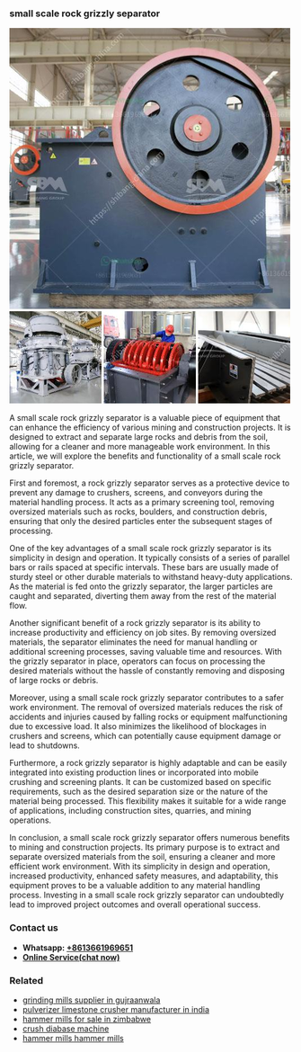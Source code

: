 <h3>small scale rock grizzly separator</h3><img src='1708587363.jpg' alt=''><p>A small scale rock grizzly separator is a valuable piece of equipment that can enhance the efficiency of various mining and construction projects. It is designed to extract and separate large rocks and debris from the soil, allowing for a cleaner and more manageable work environment. In this article, we will explore the benefits and functionality of a small scale rock grizzly separator.</p><p>First and foremost, a rock grizzly separator serves as a protective device to prevent any damage to crushers, screens, and conveyors during the material handling process. It acts as a primary screening tool, removing oversized materials such as rocks, boulders, and construction debris, ensuring that only the desired particles enter the subsequent stages of processing.</p><p>One of the key advantages of a small scale rock grizzly separator is its simplicity in design and operation. It typically consists of a series of parallel bars or rails spaced at specific intervals. These bars are usually made of sturdy steel or other durable materials to withstand heavy-duty applications. As the material is fed onto the grizzly separator, the larger particles are caught and separated, diverting them away from the rest of the material flow.</p><p>Another significant benefit of a rock grizzly separator is its ability to increase productivity and efficiency on job sites. By removing oversized materials, the separator eliminates the need for manual handling or additional screening processes, saving valuable time and resources. With the grizzly separator in place, operators can focus on processing the desired materials without the hassle of constantly removing and disposing of large rocks or debris.</p><p>Moreover, using a small scale rock grizzly separator contributes to a safer work environment. The removal of oversized materials reduces the risk of accidents and injuries caused by falling rocks or equipment malfunctioning due to excessive load. It also minimizes the likelihood of blockages in crushers and screens, which can potentially cause equipment damage or lead to shutdowns.</p><p>Furthermore, a rock grizzly separator is highly adaptable and can be easily integrated into existing production lines or incorporated into mobile crushing and screening plants. It can be customized based on specific requirements, such as the desired separation size or the nature of the material being processed. This flexibility makes it suitable for a wide range of applications, including construction sites, quarries, and mining operations.</p><p>In conclusion, a small scale rock grizzly separator offers numerous benefits to mining and construction projects. Its primary purpose is to extract and separate oversized materials from the soil, ensuring a cleaner and more efficient work environment. With its simplicity in design and operation, increased productivity, enhanced safety measures, and adaptability, this equipment proves to be a valuable addition to any material handling process. Investing in a small scale rock grizzly separator can undoubtedly lead to improved project outcomes and overall operational success.</p><h3>Contact us</h3><ul><li><strong>Whatsapp:&nbsp;<a href="https://wa.me/8613661969651">+8613661969651</a></strong></li><li><a href="https://swt.shibang-china.com/?git&amp;zhl&amp;small scale rock grizzly separator"><strong>Online Service(chat now)</strong></a></li></ul><h3>Related</h3><ul><li><a href='grinding mills supplier in gujraanwala.md'>grinding mills supplier in gujraanwala</a></li><li><a href='pulverizer limestone crusher manufacturer in india.md'>pulverizer limestone crusher manufacturer in india</a></li><li><a href='hammer mills for sale in zimbabwe.md'>hammer mills for sale in zimbabwe</a></li><li><a href='crush diabase machine.md'>crush diabase machine</a></li><li><a href='hammer mills hammer mills.md'>hammer mills hammer mills</a></li></ul>